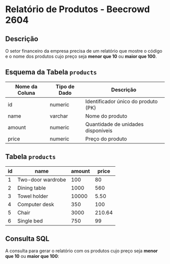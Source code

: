 # Relatório de Produtos - Beecrowd 2604

## Descrição

O setor financeiro da empresa precisa de um relatório que mostre o código e o nome dos produtos cujo preço seja **menor que 10** ou **maior que 100**.

## Esquema da Tabela `products`

| Nome da Coluna | Tipo de Dado | Descrição                              |
|----------------|--------------|----------------------------------------|
| id             | numeric      | Identificador único do produto (PK)    |
| name           | varchar      | Nome do produto                        |
| amount         | numeric      | Quantidade de unidades disponíveis    |
| price          | numeric      | Preço do produto                       |

## Tabela `products`

| id  | name            | amount | price   |
|-----|-----------------|--------|---------|
| 1   | Two-door wardrobe | 100    | 80      |
| 2   | Dining table     | 1000   | 560     |
| 3   | Towel holder     | 10000  | 5.50    |
| 4   | Computer desk    | 350    | 100     |
| 5   | Chair            | 3000   | 210.64  |
| 6   | Single bed       | 750    | 99      |

## Consulta SQL

A consulta para gerar o relatório com os produtos cujo preço seja **menor que 10** ou **maior que 100**:

